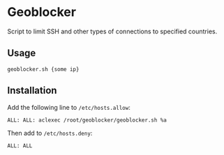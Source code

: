 # Geoblocker

Script to limit SSH and other types of connections to specified countries.

## Usage

```
geoblocker.sh {some ip}
```

## Installation

Add the following line to `/etc/hosts.allow`:
```
ALL: ALL: aclexec /root/geoblocker/geoblocker.sh %a
```

Then add to `/etc/hosts.deny`:
```
ALL: ALL
```

